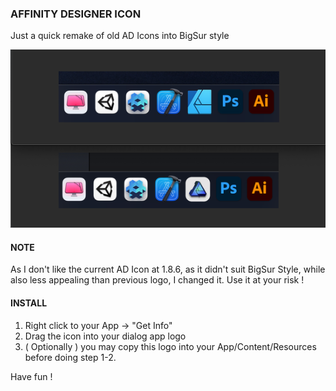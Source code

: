 ### AFFINITY DESIGNER ICON
Just a quick remake of old AD Icons into BigSur style 

![alt text](https://github.com/thetrung/AffinityDesigner_Icons/blob/master/comparison.png)

#### NOTE 
As I don't like the current AD Icon at 1.8.6, as it didn't suit BigSur Style, while also less appealing than previous logo, I changed it. Use it at your risk !

#### INSTALL
1. Right click to your App -> "Get Info"
2. Drag the icon into your dialog app logo
3. ( Optionally ) you may copy this logo into your App/Content/Resources before doing step 1-2.

Have fun !
